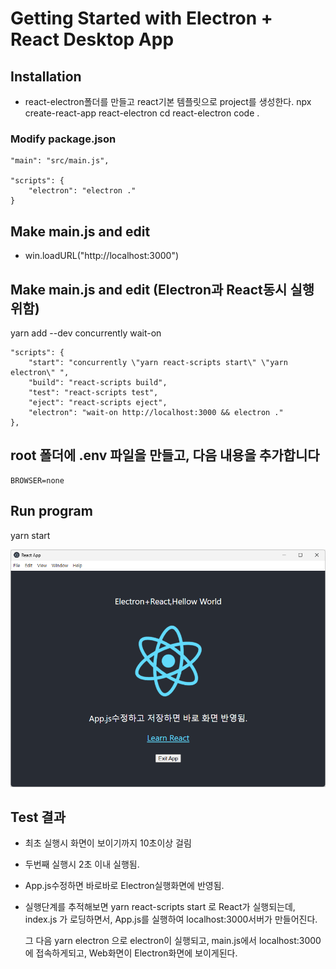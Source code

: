# Getting Started with Electron + React Desktop App


## Installation

* react-electron폴더를 만들고 react기본 템플릿으로 project를 생성한다.
npx create-react-app react-electron
cd react-electron
code .



### Modify package.json
```
"main": "src/main.js",

"scripts": {
    "electron": "electron ." 
}
```



## Make main.js and edit
 
- win.loadURL("http://localhost:3000")



## Make main.js and edit (Electron과 React동시 실행위함)

yarn add --dev concurrently wait-on

```
"scripts": {
    "start": "concurrently \"yarn react-scripts start\" \"yarn electron\" ",
    "build": "react-scripts build",
    "test": "react-scripts test",
    "eject": "react-scripts eject",
    "electron": "wait-on http://localhost:3000 && electron ."
},
```


## root 폴더에 .env 파일을 만들고, 다음 내용을 추가합니다
```
BROWSER=none
```


## Run program
yarn start


![Screenshot](./screenshot.png)


## Test 결과

- 최초 실행시 화면이 보이기까지 10초이상 걸림
- 두번째 실행시 2초 이내 실행됨.
- App.js수정하면 바로바로 Electron실행화면에 반영됨.
- 실행단계를 추적해보면
  yarn react-scripts start 로 React가 실행되는데,
  index.js 가 로딩하면서, App.js를 실행하여 localhost:3000서버가 만들어진다.

  그 다음 yarn electron 으로 electron이 실행되고, 
  main.js에서 localhost:3000에 접속하게되고, Web화면이 Electron화면에 보이게된다.